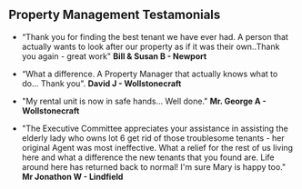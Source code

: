 ## Property Management Testamonials ##


- “Thank you for finding the best tenant we have ever had. A person that actually wants to look after our property as if it was their own..Thank you again - great work" **Bill & Susan B - Newport**
 




- “What a difference. A Property Manager that actually knows what to do... Thank you". **David J - Wollstonecraft**
 



- "My rental unit is now in safe hands... Well done."  **Mr. George A - Wollstonecraft**
 



- "The Executive Committee appreciates your assistance in assisting the elderly lady who owns lot 6 get rid of those troublesome tenants - her original Agent was most ineffective. What a relief for the rest of us living here and what a difference the new tenants that you found are. Life around here has returned back to normal! I'm sure Mary is happy too." **Mr Jonathon W - Lindfield**